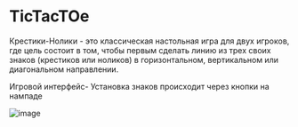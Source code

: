 # TicTacTOe
Крестики-Нолики - это классическая настольная игра для двух игроков, где цель состоит в том, чтобы первым сделать линию из трех своих знаков (крестиков или ноликов) в горизонтальном, вертикальном или диагональном направлении.

Игровой интерфейс- Установка знаков происходит через кнопки на нампаде

![image](https://github.com/user-attachments/assets/350fdaed-6f1e-44c9-827e-be5479d8594c)
